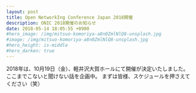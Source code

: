 ```yaml
---
layout: post
title: Open NetworkIng Conference Japan 2018開催
description: ONIC 2018開催のお知らせ
date: 2018-05-14 18:05:55 +0900
#hero_image: /img/mitsuo-komoriya-a8n0ZmlNlQ8-unsplash.jpg
#image: /img/mitsuo-komoriya-a8n0ZmlNlQ8-unsplash.jpg
#hero_height: is-middle
#hero_darken: true
---
```

2018年は、10月19日（金）、軽井沢大賀ホールにて開催が決定いたしました。
ここまでこないと聞けない話を企画中。
まずは皆様、スケジュールを押さえてください（笑）

